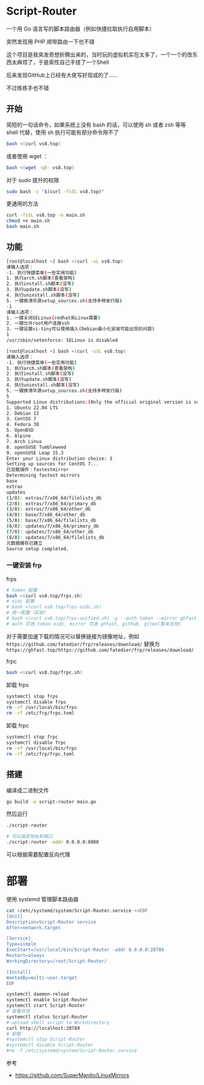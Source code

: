 # Script-Router
一个用 Go 语言写的脚本路由器（例如快捷拉取执行自用脚本）

突然发现用 PHP 顺带路由一下也不错

这个项目是我突发奇想折腾出来的，当时玩的虚拟机实在太多了，一个一个的改东西太麻烦了，于是索性自己手搓了一个Shell

后来发现GitHub上已经有大佬写好现成的了……

不过练练手也不错

## 开始

简短的一句话命令，如果系统上没有 bash 的话，可以使用 sh 或者 zsh 等等 shell 代替，使用 sh 执行可能有部分命令用不了
```bash
bash <(curl vs8.top)
```
或者使用 wget ：
```bash
bash <(wget -qO- vs8.top)
```

对于 sudo 提升的权限
```bash
sudo bash -c "$(curl -fsSL vs8.top)"
```

更通用的方法
```bash
curl -fsSL vs8.top -o main.sh
chmod +x main.sh
bash main.sh
```

## 功能
```bash
[root@localhost ~] bash <(curl -sL vs8.top)
请输入选项：
-1. 执行快捷菜单(一些实用功能)
1. 执行arch.sh脚本(查看架构)
2. 执行install.sh脚本(没写)
3. 执行update.sh脚本(没写)
4. 执行uninstall.sh脚本(没写)
5. 一键换清华源setup_sources.sh(支持多种发行版)
-1
请输入选项：
1. 一键关闭SELinux(redhat系Linux需要)
2. 一键允许root用户连接ssh
3. 一键设置vi-tiny可以使用插入(Debian最小化安装可能出现的问题)
1
/usr/sbin/setenforce: SELinux is disabled

[root@localhost ~] bash <(curl -sSL vs8.top)
请输入选项：
-1. 执行快捷菜单(一些实用功能)
1. 执行arch.sh脚本(查看架构)
2. 执行install.sh脚本(没写)
3. 执行update.sh脚本(没写)
4. 执行uninstall.sh脚本(没写)
5. 一键换清华源setup_sources.sh(支持多种发行版)
5
Supported Linux distributions:(Only the official original version is supported)
1. Ubuntu 22.04 LTS
2. Debian 12
3. CentOS 7
4. Fedora 30
5. OpenBSD
6. Alpine
7. Arch Linux
8. openSUSE Tumbleweed
9. openSUSE Leap 15.3
Enter your Linux distribution choice: 3
Setting up sources for CentOS 7...
已加载插件：fastestmirror
Determining fastest mirrors
base                                                                                                                                                 | 3.6 kB  00:00:00
extras                                                                                                                                               | 2.9 kB  00:00:00
updates                                                                                                                                              | 2.9 kB  00:00:00
(1/8): extras/7/x86_64/filelists_db                                                                                                                  | 303 kB  00:00:00
(2/8): extras/7/x86_64/primary_db                                                                                                                    | 250 kB  00:00:00
(3/8): extras/7/x86_64/other_db                                                                                                                      | 150 kB  00:00:00
(4/8): base/7/x86_64/other_db                                                                                                                        | 2.6 MB  00:00:01
(5/8): base/7/x86_64/filelists_db                                                                                                                    | 7.2 MB  00:00:01
(6/8): updates/7/x86_64/primary_db                                                                                                                   |  22 MB  00:00:03
(7/8): updates/7/x86_64/other_db                                                                                                                     | 1.4 MB  00:00:00
(8/8): updates/7/x86_64/filelists_db                                                                                                                 |  12 MB  00:00:04
元数据缓存已建立
Source setup completed.


```

### 一键安装 frp

frps
```bash
# token 配置
bash <(curl vs8.top/frps.sh)
# oidc 配置
# bash <(curl vs8.top/frps-oidc.sh)
# 统一配置（实验）
# bash <(curl vs8.top/frps-unified.sh) -y --auth token --mirror ghfast
# auth 可选 token oidc, mirror 可选 ghfast, github, gitee(暂未支持)
```

对于需要加速下载的情况可以替换链接为镜像地址，例如 `https://github.com/fatedier/frp/releases/download/` 替换为 `https://ghfast.top/https://github.com/fatedier/frp/releases/download/` 

frpc
```bash
bash <(curl vs8.top/frpc.sh)
```

卸载 frps
```bash
systemctl stop frps
systemctl disable frps
rm -rf /usr/local/bin/frps
rm -rf /etc/frp/frps.toml
```

卸载 frpc
```bash
systemctl stop frpc
systemctl disable frpc
rm -rf /usr/local/bin/frpc
rm -rf /etc/frp/frpc.toml
```

## 搭建

编译成二进制文件

```bash
go build -o script-router main.go
```

然后运行

```bash
./script-router

# 可以指定地址和端口
./script-router -addr 0.0.0.0:8080
```

可以根据需要配置反向代理

# 部署

使用 systemd 管理脚本路由器

```bash
cat >/etc/systemd/system/Script-Router.service <<EOF
[Unit]
Description=Script-Router service
After=network.target

[Service]
Type=simple
ExecStart=/usr/local/bin/Script-Router -addr 0.0.0.0:28789
Restart=always
WorkingDirectory=/root/Script-Router/

[Install]
WantedBy=multi-user.target
EOF

systemctl daemon-reload
systemctl enable Script-Router
systemctl start Script-Router
# 查看状态
systemctl status Script-Router
# upload shell script to Workdirectory
curl http://localhost:28789
# 卸载
#systemctl stop Script-Router
#systemctl disable Script-Router
#rm -f /etc/systemd/system/Script-Router.service
```

参考
- https://github.com/SuperManito/LinuxMirrors